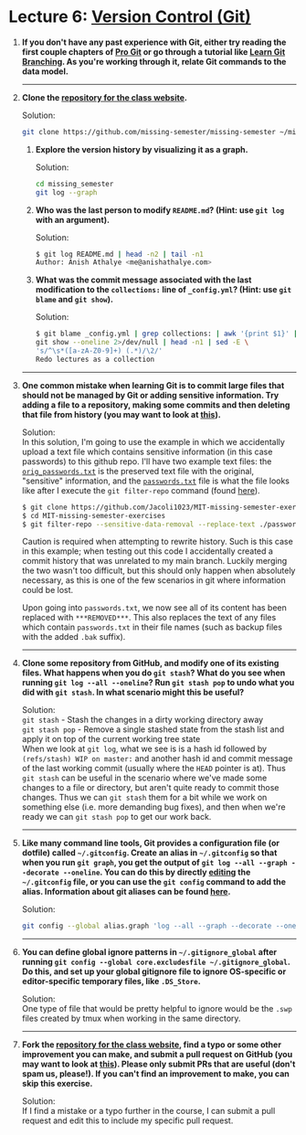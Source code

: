 # Lecture 6: [Version Control (Git)](https://missing.csail.mit.edu/2020/version-control/)

1. **If you don't have any past experience with Git, either try reading the first
   couple chapters of [Pro Git](https://git-scm.com/book/en/v2) or go through a
   tutorial like [Learn Git Branching](https://learngitbranching.js.org/). As
   you're working through it, relate Git commands to the data model.**

   ---
1. **Clone the [repository for the
class website](https://github.com/missing-semester/missing-semester).**

   Solution:
   ```bash
   git clone https://github.com/missing-semester/missing-semester ~/missing_semester/
   ```

    1. **Explore the version history by visualizing it as a graph.**

       Solution:
       ```bash
       cd missing_semester
       git log --graph
       ```
    1. **Who was the last person to modify `README.md`? (Hint: use `git log` with
       an argument).**

       Solution:
       ```bash
       $ git log README.md | head -n2 | tail -n1
       Author: Anish Athalye <me@anishathalye.com>
       ```

    1. **What was the commit message associated with the last modification to the
       `collections:` line of `_config.yml`? (Hint: use `git blame` and `git
       show`).**

       Solution:
       ```bash
       $ git blame _config.yml | grep collections: | awk '{print $1}' | xargs \
       git show --oneline 2>/dev/null | head -n1 | sed -E \
       's/^\s*([a-zA-Z0-9]+) (.*)/\2/'
       Redo lectures as a collection
       ```

   ---
1. **One common mistake when learning Git is to commit large files that should
   not be managed by Git or adding sensitive information. Try adding a file to
   a repository, making some commits and then deleting that file from history
   (you may want to look at
   [this](https://help.github.com/articles/removing-sensitive-data-from-a-repository/)).**

   Solution:\
   In this solution, I'm going to use the example in which we accidentally upload
   a text file which contains sensitive information (in this case passwords) to
   this github repo. I'll have two example text files: the
   [`orig_passwords.txt`](./orig_passwords.txt) is the preserved text file with the
   original, "sensitive" information, and the [`passwords.txt`](./passwords.txt) file
   is what the file looks like after I execute the `git filter-repo` command (found
   [here](https://github.com/newren/git-filter-repo)).

   ```bash
   $ git clone https://github.com/Jacoli1023/MIT-missing-semester-exercises.git
   $ cd MIT-missing-semester-exercises
   $ git filter-repo --sensitive-data-removal --replace-text ./passwords.txt
   ```

   Caution is required when attempting to rewrite history. Such is this case in this example; when testing out this code I accidentally created a commit history that was unrelated to my main branch. Luckily merging the two wasn't too difficult, but this should only happen when absolutely necessary, as this is one of the few scenarios in git where information could be lost.

   Upon going into `passwords.txt`, we now see all of its content has been replaced with `***REMOVED***`. This also replaces the text of any files which contain `passwords.txt` in their file names (such as backup files with the added `.bak` suffix).

   ---
1. **Clone some repository from GitHub, and modify one of its existing files.
   What happens when you do `git stash`? What do you see when running `git log
   --all --oneline`? Run `git stash pop` to undo what you did with `git stash`.
   In what scenario might this be useful?**

   Solution:\
   `git stash` - Stash the changes in a dirty working directory away\
   `git stash pop` - Remove a single stashed state from the stash list and apply it on top of the current working tree state\
   When we look at `git log`, what we see is is a hash id followed by `(refs/stash) WIP on master:` and another hash id and commit message of the last working commit (usually where the `HEAD` pointer is at). Thus `git stash` can be useful in the scenario where we've made some changes to a file or directory, but aren't quite ready to commit those changes. Thus we can `git stash` them for a bit while we work on something else (i.e. more demanding bug fixes), and then when we're ready we can `git stash pop` to get our work back.

   ---
1. **Like many command line tools, Git provides a configuration file (or dotfile)
   called `~/.gitconfig`. Create an alias in `~/.gitconfig` so that when you
   run `git graph`, you get the output of `git log --all --graph --decorate
   --oneline`. You can do this by directly
   [editing](https://git-scm.com/docs/git-config#Documentation/git-config.txt-alias)
   the `~/.gitconfig` file, or you can use the `git config` command to add the
   alias. Information about git aliases can be found
   [here](https://git-scm.com/book/en/v2/Git-Basics-Git-Aliases).**

   Solution:
   ```bash
   git config --global alias.graph 'log --all --graph --decorate --oneline'
   ```

   ---
1. **You can define global ignore patterns in `~/.gitignore_global` after running
   `git config --global core.excludesfile ~/.gitignore_global`. Do this, and
   set up your global gitignore file to ignore OS-specific or editor-specific
   temporary files, like `.DS_Store`.**

   Solution:\
   One type of file that would be pretty helpful to ignore would be the `.swp` files
   created by tmux when working in the same directory.

   ---
1. **Fork the [repository for the class
   website](https://github.com/missing-semester/missing-semester), find a typo
   or some other improvement you can make, and submit a pull request on GitHub
   (you may want to look at [this](https://github.com/firstcontributions/first-contributions)).
   Please only submit PRs that are useful (don't spam us, please!). If you
   can't find an improvement to make, you can skip this exercise.**

   Solution:\
   If I find a mistake or a typo further in the course, I can submit a pull request and edit this to include my specific pull request.
